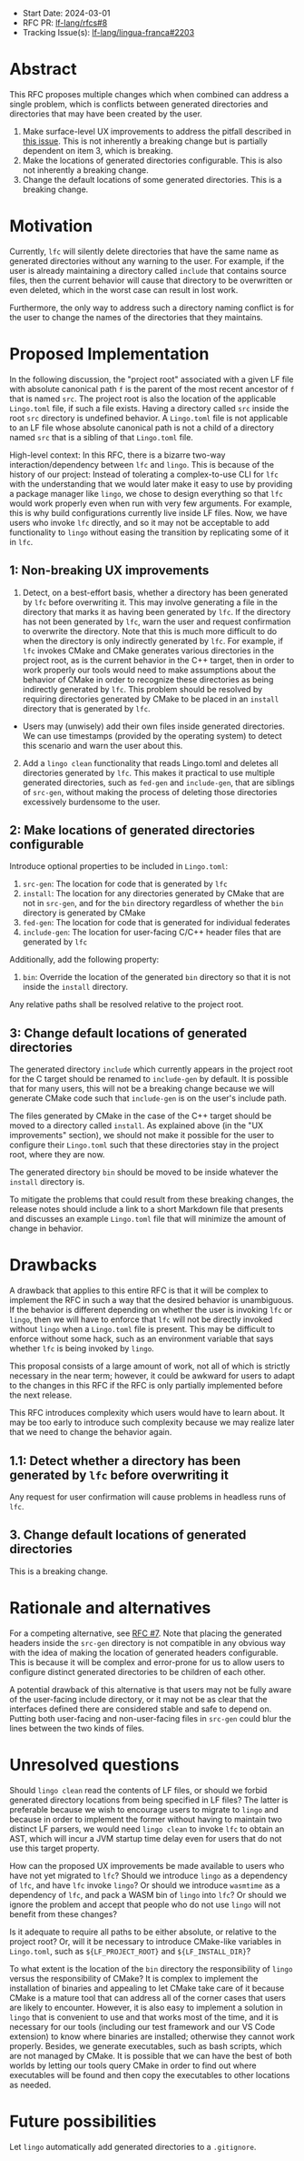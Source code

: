 - Start Date: 2024-03-01
- RFC PR: [lf-lang/rfcs#8](https://github.com/lf-lang/rfcs/pull/8)
- Tracking Issue(s): [lf-lang/lingua-franca#2203](https://github.com/lf-lang/lingua-franca/issues/2203)

# Abstract

[abstract]: #abstract

This RFC proposes multiple changes which when combined can address a single problem, which is conflicts between generated directories and directories that may have been created by the user.

1. Make surface-level UX improvements to address the pitfall described in [this issue](https://github.com/lf-lang/lingua-franca/issues/2203). This is not inherently a breaking change but is partially dependent on item 3, which is breaking.
2. Make the locations of generated directories configurable. This is also not inherently a breaking change.
3. Change the default locations of some generated directories. This is a breaking change.

# Motivation

[motivation]: #motivation

Currently, `lfc` will silently delete directories that have the same name as generated directories without any warning to the user. For example, if the user is already maintaining a directory called `include` that contains source files, then the current behavior will cause that directory to be overwritten or even deleted, which in the worst case can result in lost work.

Furthermore, the only way to address such a directory naming conflict is for the user to change the names of the directories that they maintains.

# Proposed Implementation

[proposed-implementation]: #proposed-implementation

In the following discussion, the "project root" associated with a given LF file with absolute canonical path `f` is the parent of the most recent ancestor of `f` that is named `src`. The project root is also the location of the applicable `Lingo.toml` file, if such a file exists. Having a directory called `src` inside the root `src` directory is undefined behavior. A `Lingo.toml` file is not applicable to an LF file whose absolute canonical path is not a child of a directory named `src` that is a sibling of that `Lingo.toml` file.

High-level context: In this RFC, there is a bizarre two-way interaction/dependency between `lfc` and `lingo`. This is because of the history of our project: Instead of tolerating a complex-to-use CLI for `lfc` with the understanding that we would later make it easy to use by providing a package manager like `lingo`, we chose to design everything so that `lfc` would work properly even when run with very few arguments. For example, this is why build configurations currently live inside LF files. Now, we have users who invoke `lfc` directly, and so it may not be acceptable to add functionality to `lingo` without easing the transition by replicating some of it in `lfc`.

## 1: Non-breaking UX improvements

1. Detect, on a best-effort basis, whether a directory has been generated by `lfc` before overwriting it. This may involve generating a file in the directory that marks it as having been generated by `lfc`. If the directory has not been generated by `lfc`, warn the user and request confirmation to overwrite the directory. Note that this is much more difficult to do when the directory is only indirectly generated by `lfc`. For example, if `lfc` invokes CMake and CMake generates various directories in the project root, as is the current behavior in the C++ target, then in order to work properly our tools would need to make assumptions about the behavior of CMake in order to recognize these directories as being indirectly generated by `lfc`. This problem should be resolved by requiring directories generated by CMake to be placed in an `install` directory that is generated by `lfc`.

- Users may (unwisely) add their own files inside generated directories. We can use timestamps (provided by the operating system) to detect this scenario and warn the user about this.

2. Add a `lingo clean` functionality that reads Lingo.toml and deletes all directories generated by `lfc`. This makes it practical to use multiple generated directories, such as `fed-gen` and `include-gen`, that are siblings of `src-gen`, without making the process of deleting those directories excessively burdensome to the user.
<!-- 3. Pack parts of `lingo` into the `lfc` JAR so that even users who have not yet migrated to `lingo` can benefit from these UX improvements. Note that this can only work if we add `wasmtime` as a dependency of our toolchain and structure the `lingo` code base such that side-effectful operations such as file system writes are passed in to the core as parameters; this architecture is analogous to concepts used in capability-based security where the potential side effects of a procedure are apparent based on what capabilities (such as functions to do file system writes) are passed into it. -->

## 2: Make locations of generated directories configurable

Introduce optional properties to be included in `Lingo.toml`:

1. `src-gen`: The location for code that is generated by `lfc`
1. `install`: The location for any directories generated by CMake that are not in `src-gen`, and for the `bin` directory regardless of whether the `bin` directory is generated by CMake
1. `fed-gen`: The location for code that is generated for individual federates
1. `include-gen`: The location for user-facing C/C++ header files that are generated by `lfc`

Additionally, add the following property:

1. `bin`: Override the location of the generated `bin` directory so that it is not inside the `install` directory.

Any relative paths shall be resolved relative to the project root.

## 3: Change default locations of generated directories

The generated directory `include` which currently appears in the project root for the C target should be renamed to `include-gen` by default. It is possible that for many users, this will not be a breaking change because we will generate CMake code such that `include-gen` is on the user's include path.

The files generated by CMake in the case of the C++ target should be moved to a directory called `install`. As explained above (in the "UX improvements" section), we should not make it possible for the user to configure their `Lingo.toml` such that these directories stay in the project root, where they are now.

The generated directory `bin` should be moved to be inside whatever the `install` directory is.

To mitigate the problems that could result from these breaking changes, the release notes should include a link to a short Markdown file that presents and discusses an example `Lingo.toml` file that will minimize the amount of change in behavior.

<!-- The proposed solution is to generate the headers in `src-gen/include` only. Because user-provided C files will be included directly in `${LF_MAIN_TARGET}`, this directory will be on the include path for user-provided C files. Here is an example of how an `#include` directive might look in a user-provided C file given the proposed new behavior:

```c
#include "Count/Count.h"
```

For completeness, this is for a C file that is included in the LF project using the following target specification:

```
target C {
  cmake-include: ["../../c/count.cmake"],
  files: ["../../c"]
}
```

And the following contents of `count.cmake`:

```cmake
target_sources(${LF_MAIN_TARGET} PRIVATE c/count.c)
```

Note the lack of any `target_include_directories` statements in `count.cmake`. This shows how the generated CMakeLists.txt takes care of putting the generated headers on the include path. -->

# Drawbacks

[drawbacks]: #drawbacks

A drawback that applies to this entire RFC is that it will be complex to implement the RFC in such a way that the desired behavior is unambiguous. If the behavior is different depending on whether the user is invoking `lfc` or `lingo`, then we will have to enforce that `lfc` will not be directly invoked without `lingo` when a `Lingo.toml` file is present. This may be difficult to enforce without some hack, such as an environment variable that says whether `lfc` is being invoked by `lingo`.

This proposal consists of a large amount of work, not all of which is strictly necessary in the near term; however, it could be awkward for users to adapt to the changes in this RFC if the RFC is only partially implemented before the next release.

This RFC introduces complexity which users would have to learn about. It may be too early to introduce such complexity because we may realize later that we need to change the behavior again.

## 1.1: Detect whether a directory has been generated by `lfc` before overwriting it

Any request for user confirmation will cause problems in headless runs of `lfc`.

## 3. Change default locations of generated directories

This is a breaking change.

<!-- ## 1.3: Pack parts of `lingo` into `lfc`

This introduces a dependency on `wasmtime` or some other CLI-based WASM executor. `lfc` already has a large number of dependencies, but every dependency is a burden. -->

<!-- One potential drawback of this proposal is that users may not be fully aware of the user-facing include directory, or it may not be as clear that the interfaces defined there are considered stable and safe to depend on. Putting both user-facing and non-user-facing files in `src-gen` could blur the lines between the two kinds of files. This can be addressed by carefully documenting which files are safe to depend on. -->

# Rationale and alternatives

[rationale-and-alternatives]: #rationale-and-alternatives

For a competing alternative, see [RFC #7](https://github.com/lf-lang/rfcs/pull/7). Note that placing the generated headers inside the `src-gen` directory is not compatible in any obvious way with the idea of making the location of generated headers configurable. This is because it will be complex and error-prone for us to allow users to configure distinct generated directories to be children of each other.

A potential drawback of this alternative is that users may not be fully aware of the user-facing include directory, or it may not be as clear that the interfaces defined there are considered stable and safe to depend on. Putting both user-facing and non-user-facing files in `src-gen` could blur the lines between the two kinds of files.

<!-- One alternative is to put these headers in a sibling directory of the `src-gen` directory called `include-gen`, and to either add that directory to the include path or copy it into src-gen and put the copied directory on the include path. The disadvantage of this alternative is that it violates the principle that generated files will go in src-gen; this principle is simple and easy to explain, so it is worth keeping. -->

# Unresolved questions

[unresolved-questions]: #unresolved-questions

Should `lingo clean` read the contents of LF files, or should we forbid generated directory locations from being specified in LF files? The latter is preferable because we wish to encourage users to migrate to `lingo` and because in order to implement the former without having to maintain two distinct LF parsers, we would need `lingo clean` to invoke `lfc` to obtain an AST, which will incur a JVM startup time delay even for users that do not use this target property.

How can the proposed UX improvements be made available to users who have not yet migrated to `lfc`? Should we introduce `lingo` as a dependency of `lfc`, and have `lfc` invoke `lingo`? Or should we introduce `wasmtime` as a dependency of `lfc`, and pack a WASM bin of `lingo` into `lfc`? Or should we ignore the problem and accept that people who do not use `lingo` will not benefit from these changes?

Is it adequate to require all paths to be either absolute, or relative to the project root? Or, will it be necessary to introduce CMake-like variables in `Lingo.toml`, such as `${LF_PROJECT_ROOT}` and `${LF_INSTALL_DIR}`?

To what extent is the location of the `bin` directory the responsibility of `lingo` versus the responsibility of CMake? It is complex to implement the installation of binaries and appealing to let CMake take care of it because CMake is a mature tool that can address all of the corner cases that users are likely to encounter. However, it is also easy to implement a solution in `lingo` that is convenient to use and that works most of the time, and it is necessary for our tools (including our test framework and our VS Code extension) to know where binaries are installed; otherwise they cannot work properly. Besides, we generate executables, such as bash scripts, which are not managed by CMake. It is possible that we can have the best of both worlds by letting our tools query CMake in order to find out where executables will be found and then copy the executables to other locations as needed.

# Future possibilities

[future-possibilities]: #future-possibilities

Let `lingo` automatically add generated directories to a `.gitignore`.
